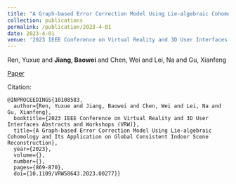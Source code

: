 ```yaml
---
title: "A Graph-based Error Correction Model Using Lie-algebraic Cohomology and Its Application on Global Consistent Indoor Scene Reconstruction"
collection: publications
permalink: /publication/2023-4-01
date: 2023-4-01
venue: '2023 IEEE Conference on Virtual Reality and 3D User Interfaces Abstracts and Workshops (VRW)'
---
```

Ren, Yuxue and **Jiang, Baowei** and Chen, Wei and Lei, Na and Gu, Xianfeng

[Paper](https://ieeexplore.ieee.org/abstract/document/10108583)

Citation:

    @INPROCEEDINGS{10108583,
      author={Ren, Yuxue and Jiang, Baowei and Chen, Wei and Lei, Na and Gu, Xianfeng},
      booktitle={2023 IEEE Conference on Virtual Reality and 3D User Interfaces Abstracts and Workshops (VRW)}, 
      title={A Graph-based Error Correction Model Using Lie-algebraic Cohomology and Its Application on Global Consistent Indoor Scene Reconstruction}, 
      year={2023},
      volume={},
      number={},
      pages={869-870},
      doi={10.1109/VRW58643.2023.00277}}
        

